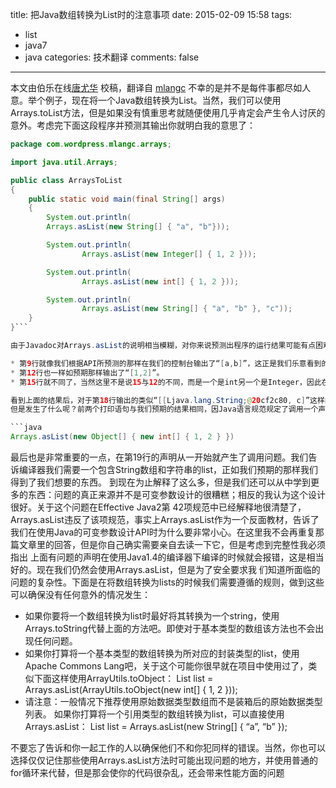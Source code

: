 ﻿title: 把Java数组转换为List时的注意事项
date: 2015-02-09 15:58
tags:
- list
- java7
- java
categories: 技术翻译
comments: false
---
本文由伯乐在线[唐尤华](http://group.jobbole.com/category/feedback/trans-team/) 校稿，翻译自 [mlangc](https://mlangc.wordpress.com/2010/05/01/be-carefull-when-converting-java-arrays-to-lists/) 
不幸的是并不是每件事都尽如人意。举个例子，现在将一个Java数组转换为List。当然，我们可以使用Arrays.toList方法，但是如果没有慎重思考就随便使用几乎肯定会产生令人讨厌的意外。考虑完下面这段程序并预测其输出你就明白我的意思了：

```java
package com.wordpress.mlangc.arrays;

import java.util.Arrays;

public class ArraysToList 
{ 
	public static void main(final String[] args) 
	{ 
		System.out.println( 
		Arrays.asList(new String[] { "a", "b"}));

		System.out.println(
				Arrays.asList(new Integer[] { 1, 2 }));

		System.out.println(
				Arrays.asList(new int[] { 1, 2 }));

		System.out.println(
				Arrays.asList(new String[] { "a", "b" }, "c"));
	}
}```

由于Javadoc对Arrays.asList的说明相当模糊，对你来说预测出程序的运行结果可能有点困难，下面我们来一步步的揭晓答案：

* 第9行就像我们根据API所预测的那样在我们的控制台输出了“[a,b]”，这正是我们乐意看到的。
* 第12行也一样如预期那样输出了“[1,2]”。
* 第15行就不同了，当然这里不是说15与12的不同，而是一个是int另一个是Integer，因此在我们的控制台打印出了类似这样的结果“[[I@39172e08]”，这就不再如预期那样了。我们得到一个包含数组中标识每个元素唯一性的地址串的list，而不是包含两个Integer对象的list。

看到上面的结果后，对于第18行输出的类似“[[Ljava.lang.String;@20cf2c80, c]”这样的结果就不会感到惊奇了。 
但是发生了什么呢？前两个打印语句与我们预期的结果相同，因Java语言规范规定了调用一个声明为foo(T… t)的方法，比如foo(new T[]{bar,baz})等同于foo(bar,baz)这样的调用。在Arrays.asList方法中T是参数类型，因此它必须为一个Object 类型，但是int不是，而int[]却是。这就是为什么第16行的声明等同于： 

```java
Arrays.asList(new Object[] { new int[] { 1, 2 } }) 
```

最后也是非常重要的一点，在第19行的声明从一开始就产生了调用问题。我们告诉编译器我们需要一个包含String数组和字符串的list，正如我们预期的那样我们得到了我们想要的东西。 
到现在为止解释了这么多，但是我们还可以从中学到更多的东西：问题的真正来源并不是可变参数设计的很糟糕；相反的我认为这个设计很好。关于这个问题在Effective Java2第 42项规范中已经解释地很清楚了，Arrays.asList违反了该项规范，事实上Arrays.asList作为一个反面教材，告诉了我们在使用Java的可变参数设计API时为什么要非常小心。在这里我不会再重复那篇文章里的回答，但是你自己确实需要亲自去读一下它，但是考虑到完整性我必须指出 上面有问题的声明在使用Java1.4的编译器下编译的时候就会报错，这是相当好的。现在我们仍然会使用Arrays.asList，但是为了安全要求我 们知道所面临的问题的复杂性。下面是在将数组转换为lists的时候我们需要遵循的规则，做到这些可以确保没有任何意外的情况发生：
* 如果你要将一个数组转换为list时最好将其转换为一个string，使用Arrays.toString代替上面的方法吧。即使对于基本类型的数组该方法也不会出现任何问题。
* 如果你打算将一个基本类型的数组转换为所对应的封装类型的list，使用Apache Commons Lang吧，关于这个可能你很早就在项目中使用过了，类似下面这样使用ArrayUtils.toObject： List list = Arrays.asList(ArrayUtils.toObject(new int[] { 1, 2 }));
* 请注意：一般情况下推荐使用原始数据类型数组而不是装箱后的原始数据类型列表。 如果你打算将一个引用类型的数组转换为list，可以直接使用Arrays.asList： List list = Arrays.asList(new String[] { “a”, “b” });

不要忘了告诉和你一起工作的人以确保他们不和你犯同样的错误。当然，你也可以选择仅仅记住那些使用Arrays.asList方法时可能出现问题的地方，并使用普通的for循环来代替，但是那会使你的代码很杂乱，还会带来性能方面的问题